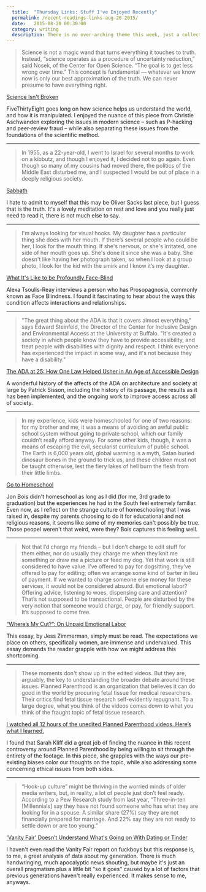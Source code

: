 ```yaml
---
  title:  "Thursday Links: Stuff I've Enjoyed Recently"
  permalink: /recent-readings-links-aug-20-2015/
  date:   2015-08-20 00:30:00
  category: writing
  description: There is no over-arching theme this week, just a collection of pieces I've read in the past few weeks that I really enjoy. Click, read, grow in your knowledge and curiosity!
---
```


> Science is not a magic wand that turns everything it touches to truth. Instead, “science operates as a procedure of uncertainty reduction,” said Nosek, of the Center for Open Science. “The goal is to get less wrong over time.” This concept is fundamental — whatever we know now is only our best approximation of the truth. We can never presume to have everything right.

[Science Isn't Broken](http://fivethirtyeight.com/features/science-isnt-broken/)

FiveThirtyEight goes long on how science helps us understand the world, and how it is manipulated. I enjoyed the nuance of this piece from Christie Aschwanden exploring the issues in modern science – such as P-hacking and peer-review fraud – while also separating these issues from the foundations of the scientific method.

<hr/>

> In 1955, as a 22-year-old, I went to Israel for several months to work on a kibbutz, and though I enjoyed it, I decided not to go again. Even though so many of my cousins had moved there, the politics of the Middle East disturbed me, and I suspected I would be out of place in a deeply religious society.

[Sabbath](http://mobile.nytimes.com/2015/08/16/opinion/sunday/oliver-sacks-sabbath.html?referrer=&_r=2)

I hate to admit to myself that this may be Oliver Sacks last piece, but I guess that is the truth. It's a lovely meditation on rest and love and you really just need to read it, there is not much else to say.

<hr />

>I'm always looking for visual hooks. My daughter has a particular thing she does with her mouth. If there’s several people who could be her, I look for the mouth thing. If she's nervous, or she's irritated, one side of her mouth goes up. She's done it since she was a baby. She doesn't like having her photograph taken, so when I look at a group photo, I look for the kid with the smirk and I know it’s my daughter.

[What It's Like to be Profoundly Face-Blind](http://nymag.com/scienceofus/2015/07/what-its-like-to-be-profoundly-face-blind.html)

Alexa Tsoulis-Reay interviews a person who has Prosopagnosia, commonly known as Face Blindness. I found it fascinating to hear about the ways this condition affects interactions and relationships.

<hr />

> "The great thing about the ADA is that it covers almost everything," says Edward Steinfeld, the Director of the Center for Inclusive Design and Environmental Access at the University at Buffalo. "It's created a society in which people know they have to provide accessibility, and treat people with disabilities with dignity and respect. I think everyone has experienced the impact in some way, and it's not because they have a disability."

[The ADA at 25: How One Law Helped Usher in An Age of Accessible Design](http://curbed.com/archives/2015/07/23/how-the-americans-with-disabilities-act-transformed-architecture.php)

A wonderful history of the affects of the ADA on architecture and society at large by Patrick Sisson, including the history of its passage, the results as it has been implemented, and the ongoing work to improve access across all of society.

<hr />

> In my experience, kids were homeschooled for one of two reasons: for my brother and me, it was a means of avoiding an awful public school system without going to private school, which our family couldn’t really afford anyway. For some other kids, though, it was a means of escaping the evil, secularist curriculum of public school. The Earth is 6,000 years old, global warming is a myth, Satan buried dinosaur bones in the ground to trick us, and these children must not be taught otherwise, lest the fiery lakes of hell burn the flesh from their little limbs.

[Go to Homeschool](http://www.vice.com/read/homes-school-go-to-homeschool)

Jon Bois didn't homeschool as long as I did (for me,  3rd grade to graduation) but the experiences he had in the South feel extremely familiar. Even now, as I reflect on the strange culture of homeschooling that I was raised in, despite my parents choosing to do it for educational and not religious reasons, it seems like some of my memories can't possibly be true. Those peopel weren't that weird, were they? Bois captures this feeling well.

<hr />

> Not that I’d charge my friends – but I don’t charge to edit stuff for them either, nor do usually they charge me when they knit me something or draw me a picture or feed my dog. Yet that work is still considered to have value. I’ve offered to pay for dogsitting, they’ve offered to pay for editing; often we arrange some kind of barter in lieu of payment. If we wanted to charge someone else money for these services, it would not be considered absurd. But emotional labor? Offering advice, listening to woes, dispensing care and attention? That’s not supposed to be transactional. People are disturbed by the very notion that someone would charge, or pay, for friendly support. It’s supposed to come free.

[“Where’s My Cut?”: On Unpaid Emotional Labor](http://the-toast.net/2015/07/13/emotional-labor/view-all/)

This essay, by Jess Zimmerman, simply must be read. The expectations we place on others, specifically women, are immense and undervalued. This essay demands the reader grapple with how we might address this shortcoming.

<hr />

> These moments don't show up in the edited videos. But they are, arguably, the key to understanding the broader debate around these issues. Planned Parenthood is an organization that believes it can do good in the world by procuring fetal tissue for medical researchers. Their critics find fetal tissue research self-evidently repugnant. To a large degree, what you think of the videos comes down to what you think of the fraught topic of fetal tissue research.

[I watched all 12 hours of the unedited Planned Parenthood videos. Here’s what I learned.](http://www.vox.com/2015/8/13/9140849/planned-parenthood-videos-unedited)

I found that Sarah Kliff did a great job of finding the nuance in this recent controversy around Planned Parenthood by being willing to sit through the entirety of the footage. In this piece, she grapples with the ways our pre-existing biases color our thoughts on the topic, while also addressing some concerning ethical issues from both sides.

<hr />

> “Hook-up culture” might be thriving in the worried minds of older media writers, but, in reality, a lot of people just don’t feel ready. According to a Pew Research study from last year, “Three-in-ten [Millennials] say they have not found someone who has what they are looking for in a spouse. A similar share (27%) say they are not financially prepared for marriage. And 22% say they are not ready to settle down or are too young.”

['Vanity Fair' Doesn’t Understand What's Going on With Dating or Tinder](http://www.psmag.com/health-and-behavior/cmon-thats-not-a-fuckboy-nancy-jo)

I haven't even read the Vanity Fair report on fuckboys but this response is, to me, a great analysis of data about my generation. There is much handwringing, much apocalyptic news shouting, but maybe it's just an overall pragmatism plus a little bit "so it goes" caused by a lot of factors that previous generations haven't really experienced. It makes sense to me, anyways.
